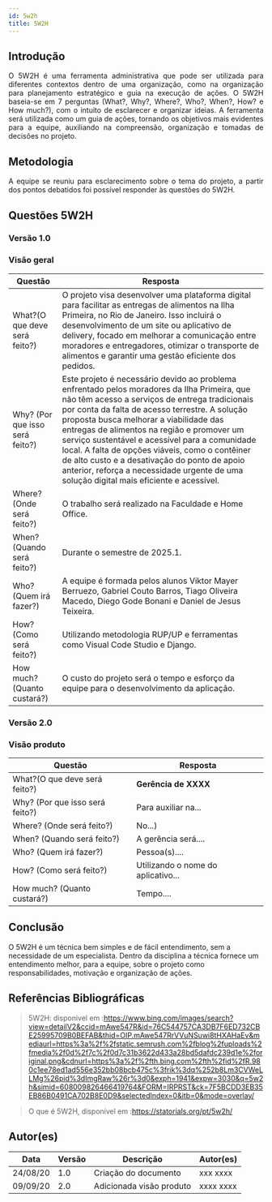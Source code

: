 ```yaml
---
id: 5w2h
title: 5W2H
---
```


## Introdução

<p align = "justify">
    O 5W2H é uma ferramenta administrativa  que pode ser utilizada para diferentes contextos dentro de uma organização, como na organização para planejamento estratégico e guia na execução de ações. O 5W2H baseia-se em 7 perguntas (What?, Why?, Where?, Who?, When?, How? e How much?), com o intuito de esclarecer e organizar ideias. A ferramenta será utilizada como um guia de ações, tornando os objetivos mais evidentes para a equipe, auxiliando na compreensão, organização e tomadas de decisões no projeto.
</p>

## Metodologia

<p align = "justify">
    A equipe se reuniu para esclarecimento sobre o tema do projeto, a partir dos pontos debatidos foi possível responder às questões do 5W2H.  
</p>


## Questões 5W2H

### Versão 1.0

### Visão geral

|Questão|Resposta|
|-------|--------|
|What?(O que deve será feito?)|O projeto visa desenvolver uma plataforma digital para facilitar as entregas de alimentos na Ilha Primeira, no Rio de Janeiro. Isso incluirá o desenvolvimento de um site ou aplicativo de delivery, focado em melhorar a comunicação entre moradores e entregadores, otimizar o transporte de alimentos e garantir uma gestão eficiente dos pedidos. |
|Why? (Por que isso será feito?)|Este projeto é necessário devido ao problema enfrentado pelos moradores da Ilha Primeira, que não têm acesso a serviços de entrega tradicionais por conta da falta de acesso terrestre. A solução proposta busca melhorar a viabilidade das entregas de alimentos na região e promover um serviço sustentável e acessível para a comunidade local. A falta de opções viáveis, como o contêiner de alto custo e a desativação do ponto de apoio anterior, reforça a necessidade urgente de uma solução digital mais eficiente e acessível.|
|Where? (Onde será feito?)|O trabalho será realizado na Faculdade e Home Office.|
|When? (Quando será feito?)|Durante o semestre de 2025.1. |
|Who? (Quem irá fazer?)|A equipe é formada pelos alunos Viktor Mayer Berruezo, Gabriel Couto Barros, Tiago Oliveira Macedo, Diego Gode Bonani e Daniel de Jesus Teixeira. |
|How? (Como será feito?)|Utilizando metodologia RUP/UP e ferramentas como Visual Code Studio e Django. |
|How much? (Quanto custará?)|O custo do projeto será o tempo e esforço da equipe para o desenvolvimento da aplicação.|


### Versão 2.0

### Visão produto

|Questão|Resposta|
|-------|--------|
|What?(O que deve será feito?)| **Gerência de XXXX**|
|Why? (Por que isso será feito?)| Para auxiliar na...|
|Where? (Onde será feito?)|No...)|
|When? (Quando será feito?)| A gerência será....|
|Who? (Quem irá fazer?)| Pessoa(s)....|
|How? (Como será feito?)| Utilizando o nome do aplicativo... |
|How much? (Quanto custará?)|Tempo....|


## Conclusão

O 5W2H é um técnica bem simples e de fácil entendimento, sem a necessidade de um especialista. Dentro da disciplina a técnica fornece um entendimento melhor, para a equipe, sobre o projeto como responsabilidades, motivação e organização de ações.   
 
 
## Referências Bibliográficas
> 5W2H: disponivel em :https://www.bing.com/images/search?view=detailV2&ccid=mAwe547R&id=76C544757CA3DB7F6ED732CBE25995709B0BEFAB&thid=OIP.mAwe547RrVVuNSuwi8tHXAHaEv&mediaurl=https%3a%2f%2fstatic.semrush.com%2fblog%2fuploads%2fmedia%2f0d%2f7c%2f0d7c31b3622d433a28bd5dafdc239d1e%2foriginal.png&cdnurl=https%3a%2f%2fth.bing.com%2fth%2fid%2fR.980c1ee78ed1ad556e352bb08bcb475c%3frik%3dq%252b8Lm3CVWeLLMg%26pid%3dImgRaw%26r%3d0&exph=1941&expw=3030&q=5w2h&simid=608009826466419764&FORM=IRPRST&ck=7F5BCDD3EB35EB86B0491CA702B8E0D9&selectedIndex=0&itb=0&mode=overlay/

> O que é 5W2H, disponivel em :https://statorials.org/pt/5w2h/

## Autor(es)
| Data | Versão | Descrição | Autor(es) |
| -- | -- | -- | -- |
| 24/08/20 | 1.0 | Criação do documento | xxx xxxx | 
| 09/09/20 | 2.0 | Adicionada visão produto | xxxx xxxx | 
